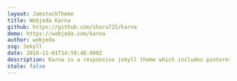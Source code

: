 ```yaml
---
layout: JamstackTheme
title: Webjeda Karna
github: https://github.com/sharu725/karna
demo: https://webjeda.com/karna
author: webjeda
ssg: Jekyll
date: 2016-11-01T14:59:40.000Z
description: Karna is a responsive jekyll theme which includes pinterest like pins
stale: false
---
```

